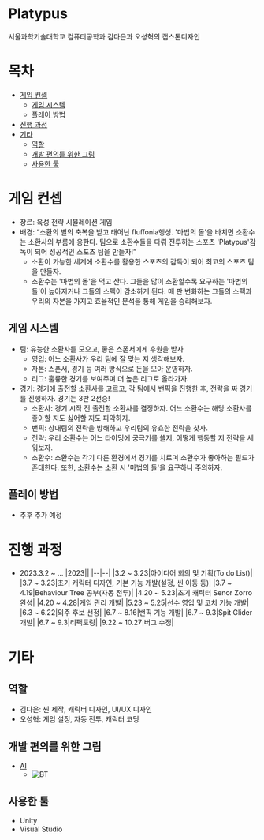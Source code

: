 # Platypus
 서울과학기술대학교 컴퓨터공학과 김다은과 오성혁의 캡스톤디자인
 
# 목차
- [게임 컨셉](https://github.com/seong0929/Platypus/edit/hotfix-seong0929/README.md#%EA%B2%8C%EC%9E%84-%EC%BB%A8%EC%85%89)
  - [게임 시스템](https://github.com/seong0929/Platypus/edit/hotfix-seong0929/README.md#%EA%B2%8C%EC%9E%84-%EC%8B%9C%EC%8A%A4%ED%85%9C)
  - [플레이 방법](https://github.com/seong0929/Platypus/edit/hotfix-seong0929/README.md#%ED%94%8C%EB%A0%88%EC%9D%B4-%EB%B0%A9%EB%B2%95)
- [진행 과정](https://github.com/seong0929/Platypus/edit/hotfix-seong0929/README.md#%EC%A7%84%ED%96%89-%EA%B3%BC%EC%A0%95)
- [기타](https://github.com/seong0929/Platypus/edit/hotfix-seong0929/README.md#%EA%B8%B0%ED%83%80)
  - [역할](https://github.com/seong0929/Platypus/edit/hotfix-seong0929/README.md#%EC%97%AD%ED%95%A0)
  - [개발 편의를 위한 그림](https://github.com/seong0929/Platypus/edit/hotfix-seong0929/README.md#%EA%B0%9C%EB%B0%9C-%ED%8E%B8%EC%9D%98%EB%A5%BC-%EC%9C%84%ED%95%9C-%EA%B7%B8%EB%A6%BC)
  - [사용한 툴](https://github.com/seong0929/Platypus/edit/hotfix-seong0929/README.md#%EC%82%AC%EC%9A%A9%ED%95%9C-%ED%88%B4)

# 게임 컨셉
- 장르: 육성 전략 시뮬레이션 게임
- 배경: “소환의 별의 축복을 받고 태어난 fluffonia행성. '마법의 돌'을 바치면 소환수는 소환사의 부름에 응한다. 팀으로 소환수들을 다뤄 전투하는 스포츠 'Platypus'감독이 되어 성공적인 스포츠 팀을 만들자!”
  - 소환이 가능한 세계에 소환수를 활용한 스포츠의 감독이 되어 최고의 스포츠 팀을 만들자.
  - 소환수는 '마법의 돌'을 먹고 산다. 그들을 많이 소환할수록 요구하는 '마법의 돌'이 높아지거나 그들의 스펙이 감소하게 된다. 매 판 변화하는 그들의 스팩과 우리의 자본을 가지고 효율적인 분석을 통해 게임을 승리해보자.

## 게임 시스템
- 팀: 유능한 소환사를 모으고, 좋은 스폰서에게 후원을 받자
  - 영입: 어느 소환사가 우리 팀에 잘 맞는 지 생각해보자.
  - 자본: 스폰서, 경기 등 여러 방식으로 돈을 모아 운영하자.
  - 리그: 훌륭한 경기를 보여주며 더 높은 리그로 올라가자.
- 경기: 경기에 출전할 소환사를 고르고, 각 팀에서 밴픽을 진행한 후, 전략을 짜 경기를 진행하자. 경기는 3판 2선승!
  - 소환사: 경기 시작 전 출전할 소환사를 결정하자. 어느 소환수는 해당 소환사를 좋아할 지도 싫어할 지도 파악하자.
  - 밴픽: 상대팀의 전략을 방해하고 우리팀의 유효한 전략을 찾자.
  - 전략: 우리 소환수는 어느 타이밍에 궁극기를 쓸지, 어떻게 행동할 지 전략을 세워보자.
  - 소환수: 소환수는 각기 다른 환경에서 경기를 치르며 소환수가 좋아하는 필드가 존대한다. 또한, 소환수는 소환 시 '마법의 돌'을 요구하니 주의하자.

## 플레이 방법
- 추후 추가 예정

# 진행 과정
- 2023.3.2 ~ ...
|2023||
|--|--|
|3.2 ~ 3.23|아이디어 회의 및 기획(To do List)|
|3.7 ~ 3.23|초기 캐릭터 디자인, 기본 기능 개발(설정, 씬 이동 등)|
|3.7 ~ 4.19|Behaviour Tree 공부(자동 전투)|
|4.20 ~ 5.23|초기 캐릭터 Senor Zorro 완성|
|4.20 ~ 4.28|게임 관리 개발|
|5.23 ~ 5.25|선수 영입 및 코치 기능 개발|
|6.3 ~ 6.22|외주 후보 선정|
|6.7 ~ 8.16|밴픽 기능 개발|
|6.7 ~ 9.3|Spit Glider 개발|
|6.7 ~ 9.3|리팩토링|
|9.22 ~ 10.27|버그 수정|

# 기타
## 역할
- 김다은: 씬 제작, 캐릭터 디자인, UI/UX 디자인
- 오성혁: 게임 설정, 자동 전투, 캐릭터 코딩

## 개발 편의를 위한 그림
- [AI](https://miro.com/app/board/uXjVMYcfjd0=/)
  - ![BT](https://github.com/seong0929/Platypus/assets/50050003/5b245236-5b35-4552-9a37-4dea3c73a9a8)

## 사용한 툴
- Unity
- Visual Studio
